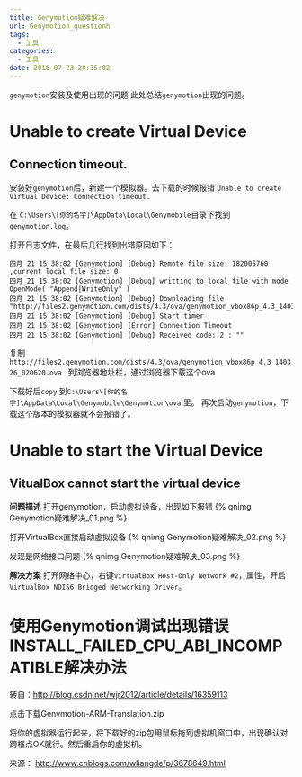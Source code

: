 ```yaml
---
title: Genymotion疑难解决
url: Genymotion_questionh
tags:
  - 工具
categories:
  - 工具
date: 2016-07-23 20:35:02
---
```

`genymotion`安装及使用出现的问题
此处总结`genymotion`出现的问题。
<!-- more -->

# Unable to create Virtual Device

## Connection timeout.
安装好`genymotion`后，新建一个模拟器。去下载的时候报错
`Unable to create Virtual Device: Connection timeout.`

在 `C:\Users\[你的名字]\AppData\Local\Genymobile`目录下找到 `genymotion.log`。

打开日志文件，在最后几行找到出错原因如下：
```text
四月 21 15:38:02 [Genymotion] [Debug] Remote file size: 182005760 ,current local file size: 0 
四月 21 15:38:02 [Genymotion] [Debug] writting to local file with mode OpenMode( "Append|WriteOnly" ) 
四月 21 15:38:02 [Genymotion] [Debug] Downloading file  "http://files2.genymotion.com/dists/4.3/ova/genymotion_vbox86p_4.3_140326_020620.ova" 
四月 21 15:38:02 [Genymotion] [Debug] Start timer 
四月 21 15:38:02 [Genymotion] [Error] Connection Timeout 
四月 21 15:38:02 [Genymotion] [Debug] Received code: 2 : "" 
```
复制`http://files2.genymotion.com/dists/4.3/ova/genymotion_vbox86p_4.3_140326_020620.ova `
到浏览器地址栏，通过浏览器下载这个ova

下载好后`copy` 到`C:\Users\[你的名字]\AppData\Local\Genymobile\Genymotion\ova` 里。
再次启动`genymotion`，下载这个版本的模拟器就不会报错了。

# Unable to start the Virtual Device
## VitualBox cannot start the virtual device
**问题描述**
打开genymotion，启动虚拟设备，出现如下报错
{% qnimg Genymotion疑难解决_01.png %}

打开VirtualBox直接启动虚拟设备
{% qnimg Genymotion疑难解决_02.png %}

发现是网络接口问题
{% qnimg Genymotion疑难解决_03.png %}

**解决方案**
打开网络中心，右键`VirtualBox Host-Only Network #2`，属性，开启`VirtualBox NDIS6 Bridged Networking Driver`。

 
 
# 使用Genymotion调试出现错误INSTALL_FAILED_CPU_ABI_INCOMPATIBLE解决办法

转自：http://blog.csdn.net/wjr2012/article/details/16359113

点击下载Genymotion-ARM-Translation.zip

将你的虚拟器运行起来，将下载好的zip包用鼠标拖到虚拟机窗口中，出现确认对跨框点OK就行。然后重启你的虚拟机。


来源： http://www.cnblogs.com/wliangde/p/3678649.html
